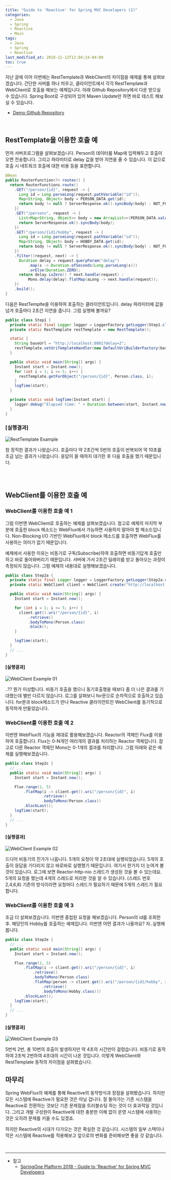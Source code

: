```yaml
---
title: "Guide to 'Reactive' for Spring MVC Developers (2)"
categories: 
  - Java
  - Spring
  - Reactive
  - Main
tags:
  - Java
  - Spring
  - Reactive  
last_modified_at: 2018-11-13T12:04:24-04:00
toc: true
---
```


지난 글에 이어 이번에는 RestTemplate과 WebClient의 차이점을 예제를 통해 살펴보겠습니다. 간단한 서버를 하나 띄우고, 클라이언트에서 각각 RestTemplate과 WebClient로 호출을 해보는 예제입니다. 아래 Github Repository에서 다운 받으실 수 있습니다. Spring Boot로 구성되어 있어 Maven Update만 하면 바로 테스트 해보실 수 있습니다.

- [Demo Github Repository](https://github.com/sungjun221/reactive-for-webmvc)

<br>

RestTemplate을 이용한 호출 예
-

먼저 서버프로그램을 살펴보겠습니다. Person의 데이터를 Map에 입력해두고 호출이 오면 전송합니다. 그리고 파라미터로 delay 값을 받아 지연을 줄 수 있습니다. 이 값으로 호출 시 네트워크 호출에 대한 비용 등을 표현합니다.

~~~java
@Bean
public RouterFunction<?> routes() {
  return RouterFunctions.route()
    .GET("/person/{id}", request -> {
      Long id = Long.parseLong(request.pathVariable("id"));
      Map<String, Object> body = PERSON_DATA.get(id);
      return body != null ? ServerResponse.ok().syncBody(body) : NOT_FOUND;
    })
    .GET("/persons", request -> {
      List<Map<String, Object>> body = new ArrayList<>(PERSON_DATA.values());
      return ServerResponse.ok().syncBody(body);
    })
    .GET("/person/{id}/hobby", request -> {
      Long id = Long.parseLong(request.pathVariable("id"));
      Map<String, Object> body = HOBBY_DATA.get(id);
      return body != null ? ServerResponse.ok().syncBody(body) : NOT_FOUND;
    })
    .filter((request, next) -> {
      Duration delay = request.queryParam("delay")
          .map(s -> Duration.ofSeconds(Long.parseLong(s)))
          .orElse(Duration.ZERO);
      return delay.isZero() ? next.handle(request) :
          Mono.delay(delay).flatMap(aLong -> next.handle(request));
    })
    .build();
}
~~~

다음은 RestTemplte을 이용하여 호출하는 클라이언트입니다. delay 파라미터에 값을 넘겨 호출마다 2초간 지연을 줍니다. 그럼 실행해 볼까요?

~~~java
public class Step1 {
  private static final Logger logger = LoggerFactory.getLogger(Step1.class);
  private static RestTemplate restTemplate = new RestTemplate();

  static {
    String baseUrl = "http://localhost:8081?delay=2";
    restTemplate.setUriTemplateHandler(new DefaultUriBuilderFactory(baseUrl));
  }

  public static void main(String[] args) {
    Instant start = Instant.now();
    for (int i = 1; i <= 5; i++) {
      restTemplate.getForObject("/person/{id}", Person.class, i);
    }
    logTime(start);
  }

  private static void logTime(Instant start) {
    logger.debug("Elapsed time: " + Duration.between(start, Instant.now()).toMillis() + "ms");
  }
}
~~~

### [실행결과]

![RestTemplate Example](https://user-images.githubusercontent.com/4060030/48671555-597b1000-eb6d-11e8-8a5f-ef2dd6fb3f67.png "RestTemplate Example")

참 정직한 결과가 나왔습니다. 호출마다 약 2초간씩 5번의 호출이 반복되어 약 10초를 조금 넘는 결과가 나왔습니다. 응답이 올 때까지 대기한 후 다음 호출을 했기 때문입니다. 

<br>
<br>

WebClient를 이용한 호출 예
-

### WebClient를 이용한 호출 예 1

그럼 이번엔 WebClient로 호출하는 예제를 살펴보겠습니다. 참고로 예제의 마지막 부분에 호출한 block 메소드는 WebFlux에서 가능하면 사용하지 말아야 할 메소드입니다. Non-Blocking I/O 기반인 WebFlux에서 block 메소드를 호출하면 WebFlux를 사용하는 의미가 없기 때문입니다. 

예제에서 사용한 이유는 비동기로 구독(Subscribe)하여 호출하면 비동기답게 호출만 하고 바로 돌아와버리기 때문입니다. 서버에 가서 2초간 딜레이를 받고 돌아오는 과정이 측정되지 않습니다. 그럼 예제의 내용대로 실행해보겠습니다. 

~~~java
public class Step2a {
  private static final Logger logger = LoggerFactory.getLogger(Step2a.class);
  private static WebClient client = WebClient.create("http://localhost:8081?delay=2");

  public static void main(String[] args) {
    Instant start = Instant.now();

    for (int i = 1; i <= 5; i++) {
      client.get().uri("/person/{id}", i)
          .retrieve()
          .bodyToMono(Person.class)
          .block();
    }

    logTime(start);
  }
  // ...
}
~~~

#### [실행결과]

![WebClient Example 01](https://user-images.githubusercontent.com/4060030/48671542-17ea6500-eb6d-11e8-9f8e-edf83e46df7e.png "WebClient Example 01")

..?? 뭔가 이상합니다. 비동기 호출을 했으니 동기호출했을 때보다 좀 더 나은 결과를 기대했는데 별반 다르지 않습니다. 로그를 살펴보니 for문으로 순차적으로 호출하고 있습니다. for문과 block메소드가 만나 Reactive 클라이언트인 WebClient를 동기적으로 동작하게 만들었습니다.

### WebClient를 이용한 호출 예 2
이번엔 WebFlux의 기능을 제대로 활용해보겠습니다. Reactor의 객체인 Flux를 이용하여 호출합니다. Flux는 0-N개인 여러개의 결과를 처리하는 Reactor 객체입니다. 참고로 다른 Reactor 객체인 Mono는 0-1개의 결과를 처리합니다. 그럼 아래와 같은 예제를 실행해보겠습니다.

~~~java
public class Step2c {
  // ...
  public static void main(String[] args) {
    Instant start = Instant.now();

    Flux.range(1, 5)
        .flatMap(i -> client.get().uri("/person/{id}", i)
                .retrieve()
                .bodyToMono(Person.class))
        .blockLast();
    logTime(start);
  }
  // ...
}
~~~

#### [실행결과]

![WebClient Example 02](https://user-images.githubusercontent.com/4060030/48671483-38fe8600-eb6c-11e8-83d9-6bbbb2c68ae2.png "WebClient Example 02")

드디어 비동기의 진가가 나옵니다. 5개의 요청이 약 2초대에 실행되었습니다. 5개의 호출이 응답을 기다리지 않고 바로바로 실행했기 때문입니다. 여기서 한가지 더 눈여겨 볼 것이 있습니다. 로그에 보면 Reactor-http-nio 스레드가 생성된 것을 볼 수 있는데요. 5개의 요청을 했는데 4개의 스레드로 처리한 것을 알 수 있습니다. (스레드 번호 2,4,6,8) 기존의 방식이라면 요청마다 스레드가 필요하기 때문에 5개의 스레드가 필요합니다. 

### WebClient를 이용한 호출 예 3

조금 더 살펴보겠습니다. 이번엔 중첩된 요청을 해보겠습니다. Person의 id를 조회한 후. 해당인의 Hobby를 호출하는 예제입니다. 이번엔 어떤 결과가 나올까요? 자..실행해봅니다.

~~~java
public class Step2e {
  // ...
  public static void main(String[] args) {
    Instant start = Instant.now();

    Flux.range(1, 5)
        .flatMap(i -> client.get().uri("/person/{id}", i)
            .retrieve()
            .bodyToMono(Person.class)
            .flatMap(person -> client.get().uri("/person/{id}/hobby", i)
                .retrieve()
                .bodyToMono(Hobby.class)))
        .blockLast();
    logTime(start);
  }
  // ...
}
~~~

#### [실행결과]

![WebClient Example 03](https://user-images.githubusercontent.com/4060030/48671588-005fac00-eb6e-11e8-89a8-baae641fae6d.png "WebClient Example 03")

5번씩 2번, 총 10번의 호출이 발생하지만 약 4초의 시간만이 걸렸습니다. 비동기로 동작하여 2초씩 2번하여 4초대의 시간이 나온 것입니다. 이렇게 WebClient와 RestTemplate 동작의 차이점을 살펴봤습니다.

마무리
-

Spring WebFlux의 예제를 통해 Reactive의 동작방식과 장점을 살펴봤습니다. 하지만 모든 시스템에 Reactive가 필요한 것은 아닐 겁니다. 잘 돌아가는 기존 시스템을 Reactive로 전환하는 것보단 기존 문제점을 트러블슈팅 하는 것이 더 효과적일 것입니다. 그리고 개발 구성원이 Reactive에 대한 충분한 이해 없이 운영 시스템에 사용하는 것은 오히려 문제를 키울 수도 있겠죠.

하지만 Reactive의 시대가 다가오는 것은 확실한 것 같습니다. 시스템의 일부 스택이나 작은 시스템에 Reactive를 적용해보고 앞으로의 변화를 준비해보면 좋을 것 같습니다.

<br>

- - -
* 참고
  - [SpringOne Platform 2018 - Guide to 'Reactive' for Spring MVC Developers](https://content.pivotal.io/springone-platform-2018/guide-to-reactive-for-spring-mvc-developers)